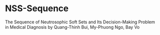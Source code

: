 # NSS-Sequence
The Sequence of Neutrosophic Soft Sets and Its Decision-Making Problem in Medical Diagnosis by Quang-Thinh Bui, My-Phuong Ngo, Bay Vo
